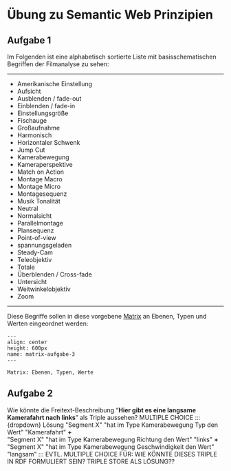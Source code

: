 # Übung zu Semantic Web Prinzipien
## Aufgabe 1

Im Folgenden ist eine alphabetisch sortierte Liste mit basisschematischen Begriffen der Filmanalyse zu sehen:
______________________
* Amerikanische Einstellung
* Aufsicht
* Ausblenden / fade-out
* Einblenden / fade-in
* Einstellungsgröße
* Fischauge
* Großaufnahme
* Harmonisch
* Horizontaler Schwenk
* Jump Cut
* Kamerabewegung
* Kameraperspektive
* Match on Action
* Montage Macro
* Montage Micro
* Montagesequenz
* Musik Tonalität
* Neutral
* Normalsicht
* Parallelmontage
* Plansequenz
* Point-of-view
* spannungsgeladen
* Steady-Cam
* Teleobjektiv
* Totale
* Überblenden / Cross-fade
* Untersicht
* Weitwinkelobjektiv
* Zoom
______________________
Diese Begriffe sollen in diese vorgebene [Matrix](../assets/Einarbeiten_in_die_Filmontologie_Aufgabe_1_Quadriga.docx) an Ebenen, Typen und Werten eingeordnet werden: 
```{figure} ../assets/Matrix-A3.png
---
align: center
height: 600px
name: matrix-aufgabe-3
---

Matrix: Ebenen, Typen, Werte
```
## Aufgabe 2
Wie könnte die Freitext-Beschreibung “**Hier gibt es eine langsame Kamerafahrt nach links**” als Triple aussehen? MULTIPLE CHOICE
:::{dropdown} Lösung
"Segment X" "hat im Type Kamerabewegung Typ den Wert" "Kamerafahrt" **+** <br> 
"Segment X" "hat im Type Kamerabewegung Richtung den Wert" "links" **+**
<br> 
"Segment X" "hat im Type Kamerabewegung Geschwindigkeit den Wert" "langsam" 
:::
EVTL. MULTIPLE CHOICE FÜR: WIE KÖNNTE DIESES TRIPLE IN RDF FORMULIERT SEIN? TRIPLE STORE ALS LÖSUNG??